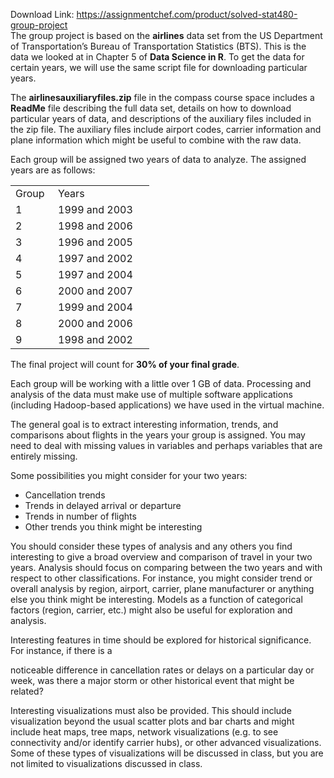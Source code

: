 Download Link: https://assignmentchef.com/product/solved-stat480-group-project
<br>
The group project is based on the <strong>airlines</strong> data set from the US Department of Transportation’s Bureau of Transportation Statistics (BTS). This is the data we looked at in Chapter 5 of <strong>Data Science in R</strong>. To get the data for certain years, we will use the same script file for downloading particular years.

The <strong>airlinesauxiliaryfiles.zip</strong> file in the compass course space includes a <strong>ReadMe</strong> file describing the full data set, details on how to download particular years of data, and descriptions of the auxiliary files included in the zip file. The auxiliary files include airport codes, carrier information and plane information which might be useful to combine with the raw data.

Each group will be assigned two years of data to analyze. The assigned years are as follows:

<table width="190">

 <tbody>

  <tr>

   <td width="52">Group</td>

   <td width="138">Years</td>

  </tr>

  <tr>

   <td width="52">1</td>

   <td width="138">1999 and 2003</td>

  </tr>

  <tr>

   <td width="52">2</td>

   <td width="138">1998 and 2006</td>

  </tr>

  <tr>

   <td width="52">3</td>

   <td width="138">1996 and 2005</td>

  </tr>

  <tr>

   <td width="52">4</td>

   <td width="138">1997 and 2002</td>

  </tr>

  <tr>

   <td width="52">5</td>

   <td width="138">1997 and 2004</td>

  </tr>

  <tr>

   <td width="52">6</td>

   <td width="138">2000 and 2007</td>

  </tr>

  <tr>

   <td width="52">7</td>

   <td width="138">1999 and 2004</td>

  </tr>

  <tr>

   <td width="52">8</td>

   <td width="138">2000 and 2006</td>

  </tr>

  <tr>

   <td width="52">9</td>

   <td width="138">1998 and 2002</td>

  </tr>

 </tbody>

</table>




The final project will count for <strong>30% of your final grade</strong>.

Each group will be working with a little over 1 GB of data. Processing and analysis of the data must make use of multiple software applications (including Hadoop-based applications) we have used in the virtual machine.

The general goal is to extract interesting information, trends, and comparisons about flights in the years your group is assigned. You may need to deal with missing values in variables and perhaps variables that are entirely missing.

Some possibilities you might consider for your two years:

<ul>

 <li>Cancellation trends</li>

 <li>Trends in delayed arrival or departure</li>

 <li>Trends in number of flights</li>

 <li>Other trends you think might be interesting</li>

</ul>

You should consider these types of analysis and any others you find interesting to give a broad overview and comparison of travel in your two years. Analysis should focus on comparing between the two years and with respect to other classifications. For instance, you might consider trend or overall analysis by region, airport, carrier, plane manufacturer or anything else you think might be interesting. Models as a function of categorical factors (region, carrier, etc.) might also be useful for exploration and analysis.

Interesting features in time should be explored for historical significance. For instance, if there is a

noticeable difference in cancellation rates or delays on a particular day or week, was there a major storm or other historical event that might be related?

Interesting visualizations must also be provided. This should include visualization beyond the usual scatter plots and bar charts and might include heat maps, tree maps, network visualizations (e.g. to see connectivity and/or identify carrier hubs), or other advanced visualizations. Some of these types of visualizations will be discussed in class, but you are not limited to visualizations discussed in class.